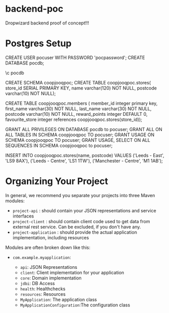 # backend-poc

Dropwizard backend proof of concept!!!


Postgres Setup
==============

CREATE USER pocuser WITH PASSWORD 'pocpassword';
CREATE DATABASE pocdb;

\c pocdb

CREATE SCHEMA coopjooqpoc;
CREATE TABLE coopjooqpoc.stores( 
store_id SERIAL PRIMARY KEY,                                                                                                       name varchar(120) NOT NULL,                                                                                                        postcode varchar(10) NOT NULL);

CREATE TABLE coopjooqpoc.members (
	member_id integer primary key,
	first_name varchar(30) NOT NULL,
	last_name varchar(30) NOT NULL,
	postcode varchar(10) NOT NULL,
	reward_points integer DEFAULT 0,
	favourite_store integer references coopjooqpoc.stores(store_id));

GRANT ALL PRIVILEGES ON DATABASE pocdb to pocuser;
GRANT ALL ON ALL TABLES IN SCHEMA coopjooqpoc TO pocuser;
GRANT USAGE ON SCHEMA coopjooqpoc TO pocuser;
GRANT USAGE, SELECT ON ALL SEQUENCES IN SCHEMA coopjooqpoc to pocuser;

INSERT INTO coopjooqpoc.stores(name, postcode)                                                                             VALUES                                                                                                                             ('Leeds - East', 'LS9 8AX'),                                                                                                       ('Leeds - Centre', 'LS1 1TW'),                                                                                                     ('Manchester - Centre', 'M1 1AB');




Organizing Your Project
=======================

In general, we recommend you separate your projects into three Maven modules: 

* ``project-api`` : should contain your JSON representations and service interfaces
* ``project-client`` : should contain client code used to get data from external rest service. Can be excluded, if you don't have any.
* ``project-application`` : should provide the actual application implementation, including resources

Modules are often broken down like this:

* ``com.example.myapplication``:

  * ``api``: JSON Representations
  * ``client``: Client implementation for your application
  * ``core``: Domain implementation
  * ``jdbi``: DB Access
  * ``health``: Healthchecks
  * ``resources``: Resources
  * ``MyApplication``: The application class
  * ``MyApplicationConfiguration``:The configuration class

